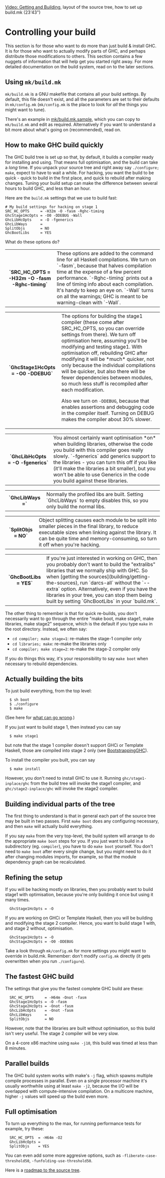 [ Video: Getting and Building](http://video.google.com/videoplay?docid=7166458546326012899), layout of the source tree, how to set up build.mk (23'43")

# Controlling your build


This section is for those who want to do more than just build & install GHC.  It
is for those who want to actually modify parts of GHC, and perhaps distribute those
modifications to others.  This section contains a few nuggets of information
that will help get you started right away.  For more detailed documentation
on the build system, read on to the later sections.

## Using `mk/build.mk`

`mk/build.mk` is a GNU makefile that contains all your build settings.
By default, this file doesn't exist, and all the parameters are set to
their defaults in `mk/config.mk` (`mk/config.mk` is the place to look for
*all* the things you might want to tune). 


There's an example in 
[mk/build.mk.sample](/trac/ghc/browser/ghc/mk/build.mk.sample), which you can copy to `mk/build.mk` and edit as required.
Alternatively if you want to understand a bit more about what's going on (recommended), read on.

## How to make GHC build quickly


The GHC build tree is set up so that, by default, it builds a compiler
ready for installing and using.  That means full optimisation, and the
build can take a *long* time.  If you unpack your source tree and
right away say `./configure; make`, expect to have to wait a while.
For hacking, you want the build to be quick - quick to build in the
first place, and quick to rebuild after making changes.  Tuning your
build setup can make the difference between several hours to build
GHC, and less than an hour.  


Here are the `build.mk` settings that
we use to build fast:

```wiki
# My build settings for hacking on stage 1 
SRC_HC_OPTS     = -H32m -O -fasm -Rghc-timing
GhcStage1HcOpts = -O0 -DDEBUG -Wall
GhcLibHcOpts    = -O -fgenerics
GhcLibWays      =
SplitObjs       = NO
GhcBootLibs     = YES
```


What do these options do?

<table><tr><th>`SRC_HC_OPTS = -H32m -O -fasm -Rghc-timing`</th>
<td>
These options are added to the command line for all Haskell
compilations.  We turn on `-fasm`, because that halves compilation
time at the expense of a few percent performance. `-Rghc-timing`
prints out a line of timing info about each compilation.  It's handy
to keep an eye on.  `-Wall` turns on all the warnings; GHC is
meant to be warning-clean with `-Wall`.
</td></tr></table>

<table><tr><th>`GhcStage1HcOpts = -O0 -DDEBUG`</th>
<td>
The options for building the stage1 compiler (these come after
SRC_HC_OPTS, so you can override settings from there).  We turn off
optimisation here, assuming you'll be modifying and testing stage1.
With optimisation off, rebuilding GHC after modifying it will be
*much* quicker, not only because the individual compilations will be
quicker, but also there will be fewer dependencies between modules,
so much less stuff is recompiled after each modification.

Also we turn on `-DDEBUG`, because that enables assertions and
debugging code in the compiler itself.  Turning on DEBUG makes
the compiler about 30% slower.
</td></tr></table>

<table><tr><th>`GhcLibHcOpts = -O -fgenerics`</th>
<td>
You almost certainly want optimisation *on* when building
libraries, otherwise the code you build with this compiler
goes really slowly.  `-fgenerics` add generics support to the
libraries - you can turn this off if you like (it'll make the
libraries a bit smaller), but you won't be able to use Generics in
the code you build against these libraries.
</td></tr></table>

<table><tr><th>`GhcLibWays =`</th>
<td>
Normally the profiled libs are built.  Setting `GhcLibWays` to
empty disables this, so you only build the normal libs.
</td></tr></table>

<table><tr><th>`SplitObjs = NO`</th>
<td>
Object splitting causes each module to be split into smaller
pieces in the final library, to reduce executable sizes when
linking against the library.  It can be quite time and
memory-consuming, so turn it off when you're hacking.
</td></tr></table>

<table><tr><th>`GhcBootLibs = YES`</th>
<td>
If you're just interested in working on GHC, then you probably don't want
to build the "extralibs" libraries that we normally ship with GHC.  
So when [getting the sources](building/getting-the-sources), 
run `darcs-all` without the `--extra` option.  Alternatively, even if you have
the libraries in your tree, you can stop them being built by setting
`GhcBootLibs` in your `build.mk`.
</td></tr></table>


The other thing to remember is that for quick re-builds, you don't necessarily
want to go through the entire "make boot, make stage1, make libraries, make stage2"
sequence, which is the default if you type `make` in the root directory.  Instead,
we often say:

- `cd compiler; make stage=1`: re-makes the stage-1 compiler only
- `cd libraries; make`: re-make the libraries only
- `cd compiler; make stage=2`: re-make the stage-2 compiler only


If you do things this way, it's your responsibility to say `make boot` when necessary
to rebuild dependencies.

## Actually building the bits


To just build everything, from the top level:

```wiki
  $ sh boot
  $ ./configure
  $ make
```


(See here for [what can go wrong](building/faq).)


If you just want to build stage 1, then instead you can say

```wiki
  $ make stage1
```


but note that the stage 1 compiler doesn't support GHCi or Template Haskell, those are compiled into stage 2 only (see 
[BootstrappingGHC](building/using#bootstrapping-ghc)).


To install the compiler you built, you can say

```wiki
  $ make install
```


However, you don't need to install GHC to use it.  Running `ghc/stage1-inplace/ghc` from the build tree
will invoke the stage1 compiler, and `ghc/stage2-inplace/ghc` will invoke the stage2 compiler.

## Building individual parts of the tree


The first thing to understand is that in general each part of the source
tree may be built in two passes.  First `make boot` does any configuring
necessary, and then `make` will actually build everything.


If you say `make` from the very top-level, the build system will
arrange to do the appropriate `make boot` steps for you.  If you just
want to build in a subdirectory (eg. `compiler`), you have to do
`make boot` yourself. You don't need to `make boot` after every single
change, but you might need to do it after changing modules imports,
for example, so that the module dependency graph can be recalculated.

## Refining the setup


If you will be hacking mostly on libraries, then you probably want to
build stage1 with optimisation, because you're only building it once
but using it many times.

```wiki
  GhcStage1HcOpts = -O
```


If you are working on GHCi or Template Haskell, then you will be
building and modifying the stage 2 compiler.  Hence, you want to build
stage 1 with, and stage 2 without, optimisation.

```wiki
  GhcStage1HcOpts = -O
  GhcStage2HcOpts = -O0 -DDEBUG
```


Take a look through `mk/config.mk` for more settings you might want to
override in build.mk.  Remember: don't modify `config.mk` directly (it
gets overwritten when you run `./configure`).

## The fastest GHC build


The settings that give you the fastest complete GHC build are these:

```wiki
  SRC_HC_OPTS     = -H64m -Onot -fasm
  GhcStage1HcOpts = -O -fasm
  GhcStage2HcOpts = -Onot -fasm
  GhcLibHcOpts    = -Onot -fasm
  GhcLibWays      =
  SplitObjs       = NO
```


However, note that the libraries are built without optimisation, so this build isn't very useful.  The stage 2 compiler will be very slow.


On a 4-core x86 machine using `make -j10`, this build was timed at less than 8 minutes.

## Parallel builds


The GHC build system works with make's `-j` flag, which spawns multiple compile processes in parallel.  Even on a single processor machine it's usually worthwhile using at least `make -j2`, because the I/O will be overlapped with compute-intensive compilation.  On a multicore machine, higher `-j` values will speed up the build even more.

## Full optimisation


To turn up everything to the max, for running performance tests for
example, try these:

```wiki
  SRC_HC_OPTS  = -H64m -O2 
  GhcLibHcOpts =
  SplitObjs    = YES
```


You can even add some more aggresive options, such as
`-fliberate-case-threshold50`, `-funfolding-use-threshold50`.


Here is a [roadmap to the source tree](commentary/source-tree).

